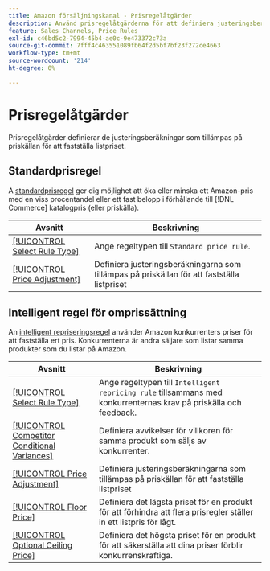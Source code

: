```yaml
---
title: Amazon försäljningskanal - Prisregelåtgärder
description: Använd prisregelåtgärderna för att definiera justeringsberäkningarna som tillämpas på priskällan för att fastställa Amazon listpris.
feature: Sales Channels, Price Rules
exl-id: c46bd5c2-7994-45b4-ae0c-9e473372c73a
source-git-commit: 7fff4c463551089fb64f2d5bf7bf23f272ce4663
workflow-type: tm+mt
source-wordcount: '214'
ht-degree: 0%

---
```


# Prisregelåtgärder

Prisregelåtgärder definierar de justeringsberäkningar som tillämpas på priskällan för att fastställa listpriset.

## Standardprisregel

A [standardprisregel](./standard-price-rules.md) ger dig möjlighet att öka eller minska ett Amazon-pris med en viss procentandel eller ett fast belopp i förhållande till [!DNL Commerce] katalogpris (eller priskälla).

| Avsnitt | Beskrivning |
|------------------------------------------------------------|--------------------------------------------------------------------------------------------------------|
| [[!UICONTROL Select Rule Type]](./standard-price-rules.md) | Ange regeltypen till `Standard price rule`. |
| [[!UICONTROL Price Adjustment]](./standard-price-rules.md) | Definiera justeringsberäkningarna som tillämpas på priskällan för att fastställa listpriset |

## Intelligent regel för omprissättning

An [intelligent repriseringsregel](./intelligent-repricing-rules.md) använder Amazon konkurrenters priser för att fastställa ert pris. Konkurrenterna är andra säljare som listar samma produkter som du listar på Amazon.

| Avsnitt | Beskrivning |
|----------------------------------------------------------------------------------------|----------------------------------------------------------------------------------------------------------------------|
| [[!UICONTROL Select Rule Type]](./intelligent-repricing-rules.md) | Ange regeltypen till `Intelligent repricing rule` tillsammans med konkurrenternas krav på priskälla och feedback. |
| [[!UICONTROL Competitor Conditional Variances]](./competitor-conditional-variances.md) | Definiera avvikelser för villkoren för samma produkt som säljs av konkurrenter. |
| [[!UICONTROL Price Adjustment]](./price-adjustment.md) | Definiera justeringsberäkningarna som tillämpas på priskällan för att fastställa listpriset |
| [[!UICONTROL Floor Price]](./floor-price.md) | Definiera det lägsta priset för en produkt för att förhindra att flera prisregler ställer in ett listpris för lågt. |
| [[!UICONTROL Optional Ceiling Price]](./optional-ceiling-price.md) | Definiera det högsta priset för en produkt för att säkerställa att dina priser förblir konkurrenskraftiga. |
